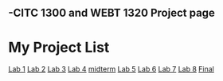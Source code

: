 ## -CITC 1300 and WEBT 1320 Project page

<h1>My Project List</h1>

<a href="lab1/index.html" target="_blank">Lab 1</a> 
<a href="lab2/index.html" target="_blank">Lab 2</a> 
<a href="lab3/index.html" target="_blank">Lab 3</a>
<a href="lab4/index.html" target="_blank">Lab 4</a>
<a href="Midterm/index.html" target="_blank">midterm</a>
<a href="lab5/index.html" target="_blank">Lab 5</a>
<a href="lab6/index.html" target="_blank">Lab 6</a>
<a href="lab7/index.html" target="_blank">Lab 7</a>
<a href="lab8/index.html" target="_blank">Lab 8</a>
<a href="Final/index.html" target="_blank">Final</a>